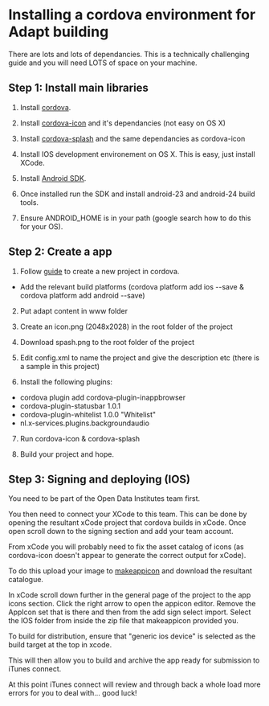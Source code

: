 # Installing a cordova environment for Adapt building

There are lots and lots of dependancies. This is a technically challenging guide and you will need LOTS of space on your machine.

## Step 1: Install main libraries

1. Install [cordova](https://cordova.apache.org/docs/en/latest/guide/cli/index.html). 

2. Install [cordova-icon](https://www.npmjs.com/package/cordova-icon) and it's dependancies (not easy on OS X)

3. Install [cordova-splash](https://www.npmjs.com/package/cordova-splash) and the same dependancies as cordova-icon

4. Install IOS development environement on OS X. This is easy, just install XCode. 

5. Install [Android SDK](https://developer.android.com/studio/index.html).

6. Once installed run the SDK and install android-23 and android-24 build tools.

7. Ensure ANDROID_HOME is in your path (google search how to do this for your OS).

## Step 2: Create a app

1. Follow [guide](https://cordova.apache.org/docs/en/latest/guide/cli/index.html) to create a new project in cordova.
  * Add the relevant build platforms (cordova platform add ios --save & cordova platform add android --save)

2. Put adapt content in www folder

3. Create an icon.png (2048x2028) in the root folder of the project

4. Download spash.png to the root folder of the project

5. Edit config.xml to name the project and give the description etc (there is a sample in this project)

6. Install the following plugins:
  * cordova plugin add cordova-plugin-inappbrowser
  * cordova-plugin-statusbar 1.0.1
  * cordova-plugin-whitelist 1.0.0 "Whitelist"
  * nl.x-services.plugins.backgroundaudio
  
7. Run cordova-icon & cordova-splash
  
8. Build your project and hope. 

## Step 3: Signing and deploying (IOS)

You need to be part of the Open Data Institutes team first.

You then need to connect your XCode to this team. This can be done by opening the resultant xCode project that cordova builds in xCode. Once open scroll down to the signing section and add your team account.

From xCode you will probably need to fix the asset catalog of icons (as cordova-icon doesn't appear to generate the correct output for xCode). 

To do this upload your image to [makeappicon](https://makeappicon.com/) and download the resultant catalogue. 

In xCode scroll down further in the general page of the project to the app icons section. Click the right arrow to open the appicon editor. Remove the AppIcon set that is there and then from the add sign select import. Select the IOS folder from inside the zip file that makeappicon provided you. 

To build for distribution, ensure that "generic ios device" is selected as the build target at the top in xcode. 

This will then allow you to build and archive the app ready for submission to iTunes connect.

At this point iTunes connect will review and through back a whole load more errors for you to deal with... good luck! 
